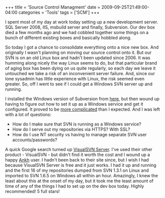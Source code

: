 +++
title = 'Source Control Managment'
date = 2009-09-25T21:49:00-04:00
categories = 'Tools'
tags = ['SCM']
+++

I spent most of my day at work today setting up a new development server. SQL Server
2008, IIS, msbuild server and finally, Subversion. Our dev box died a few months ago and
we had cobbled together some things on a bunch of different existing boxes and basically
hobbled along.

So today I got a chance to consolidate everything onto a nice new box. And originally I
wasn't planning on moving our source control onto it. But our SVN is on an old Linux box
and hadn't been updated since 2006. It was humming along nicely the way Linux seems to
do, but that particular brand of aging box has been dying on us quite regularly, so each
day we leave it untouched we take a risk of an inconvenient server failure. And, since
our lone sysadmin has little experience with Linux, the risk seemed even greater. So,
off I went to see if I could get a Windows SVN server up and running.

I installed the Windows version of Subversion from
[here](http://subversion.tigris.org/), but then wound up having to figure out how to set
it up as a Windows service and get it configured. It proved to be [more
complicated](http://blogs.vertigosoftware.com/teamsystem/archive/2006/01/16/Setting_up_a_Subversion_Server_under_Windows.aspx)
than I expected. And I was left with a lot of questions:

- How do I make sure that SVN is running as a Windows service?
- How do I serve out my repositories via HTTPS? With SSL?
- How do I use NT security vs having to manage separate SVN user accounts/passwords?

A quick Google search turned up [VisualSVN Server](http://www.visualsvn.com/server/).
I've used their other product - VisualSVN - but didn't find it worth the cost and I
wound up a happy [Ankh](https://github.com/AmpScm/AnkhSVN) user. I hadn't been back to
their site since, but I wish I had because VisualSVN Server is free and it just works. I
had it up and running and the first 16 of my repositories dumped from SVN 1.3.1 on Linux
and imported to SVN 1.6.5 on Windows all within an hour. Amazingly, I knew the least
about this at the onset of my day, but it took me the least amount of time of any of the
things I had to set up on the dev box today. Highly recommended! 5 full stars!
